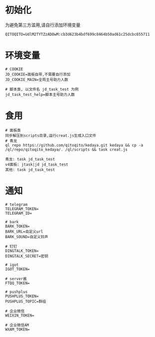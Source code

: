 # 初始化

为避免第三方滥用,请自行添加环境变量

	QITOQITO=UdlM2TYTZzADOwM:cb3d623b4bdf699c8464b50ad61c25dcbc655711
# 环境变量
	# COOKIE
	JD_COOKIE=面板自带,不需要自行添加
	JD_COOKIE_MAIN=全局主号助力人数

	# 脚本类, 以文件名 jd_task_test 为例
	jd_task_test_help=脚本主号助力人数
# 食用
    # 面板类
	同步解压到scripts目录,运行creat.js生成入口文件
    # 青龙
	ql repo https://github.com/qitoqito/kedaya.git kedaya && cp -a /ql/repo/qitoqito_kedaya/. /ql/scripts && task creat.js

	青龙: task jd_task_test
	v4面板: jtask|jd jd_task_test
	其他: task jd_task_test



# 通知

	# telegram
	TELEGRAM_TOKEN=
	TELEGRAM_ID=

	# bark
	BARK_TOKEN=
	BARK_URL=自定义url
	BARK_SOUND=自定义铃声

	# 钉钉
	DINGTALK_TOKEN=
	DINGTALK_SECRET=密钥

	# igot
	IGOT_TOKEN=

	# server酱
	FTQQ_TOKEN=

	# pushplus
	PUSHPLUS_TOKEN=
	PUSHPLUS_TOPIC=群组

	# 企业微信
	WEIXIN_TOKEN=

	# 企业微信AM
	WXAM_TOKEN=

